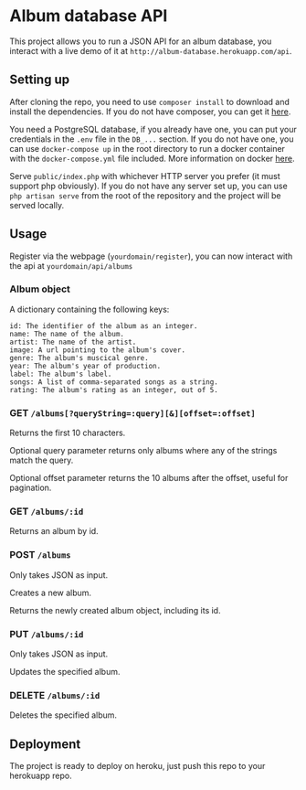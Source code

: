 # Album database API

This project allows you to run a JSON API for an album database, you interact with a live demo of it at `http://album-database.herokuapp.com/api`.

## Setting up

After cloning the repo, you need to use `composer install` to download and install the dependencies. If you do not have composer, you can get it [here](https://getcomposer.org/).

You need a PostgreSQL database, if you already have one, you can put your credentials in the `.env` file in the `DB_...` section. If you do not have one, you can use `docker-compose up` in the root directory to run a docker container with the `docker-compose.yml` file included. More information on docker [here](https://www.docker.com/).

Serve `public/index.php` with whichever HTTP server you prefer (it must support php obviously). If you do not have any server set up, you can use `php artisan serve` from the root of the repository and the project will be served locally.

## Usage

Register via the webpage (`yourdomain/register`), you can now interact with the api at `yourdomain/api/albums`

### Album object

A dictionary containing the following keys:

    id: The identifier of the album as an integer.
    name: The name of the album.
    artist: The name of the artist.
    image: A url pointing to the album's cover.
    genre: The album's muscical genre.
    year: The album's year of production.
    label: The album's label.
    songs: A list of comma-separated songs as a string.
    rating: The album's rating as an integer, out of 5.
    
### GET `/albums[?queryString=:query][&][offset=:offset]`

Returns the first 10 characters.

Optional query parameter returns only albums where any of the strings match the query.

Optional offset parameter returns the 10 albums after the offset, useful for pagination.

### GET `/albums/:id`

Returns an album by id.

### POST `/albums`

Only takes JSON as input.

Creates a new album.

Returns the newly created album object, including its id.

### PUT `/albums/:id`

Only takes JSON as input.

Updates the specified album.

### DELETE `/albums/:id`

Deletes the specified album.

## Deployment

The project is ready to deploy on heroku, just push this repo to your herokuapp repo.
